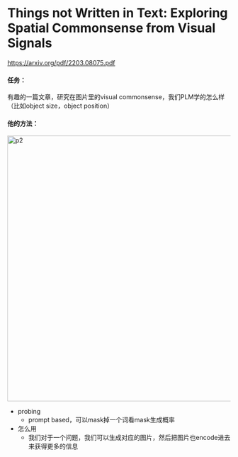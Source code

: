 # Things not Written in Text: Exploring Spatial Commonsense from Visual Signals

https://arxiv.org/pdf/2203.08075.pdf

#### 任务：

有趣的一篇文章，研究在图片里的visual commonsense，我们PLM学的怎么样（比如object size，object position）

#### 他的方法：

<img src="https://p.ipic.vip/3u9emi.png" alt="p2" width="600"/>

* probing
  * prompt based，可以mask掉一个词看mask生成概率
* 怎么用
  * 我们对于一个问题，我们可以生成对应的图片，然后把图片也encode进去来获得更多的信息

